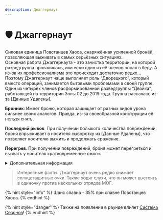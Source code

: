 ```yaml
---
description: Джаггернаут
---
```


# 🛡 Джаггернаут

Силовая единица Повстанцев Хаоса, снаряжённая усиленной бронёй, позволяющая выживать в самых серьёзных ситуациях.\
Основная работа Джаггернаута - это зачистка территории, на которой разведгруппа провалилась, или если один из её членов попал в беду. А из-за их профессионализма это происходит достаточно редко… Поэтому Джаггернаут чаще выполняет роль “Дворецкого”, который вместо операций, занимается бытовыми проблемами в своей группе.\
Один из четырёх членов расформированной разведгруппы “Двойка”, работающей на территории Зоны 02 до 2019 года. Группа распалась из-за \[Данные Удалены].

**Бронник**: Имеет броню, которая защищает от разных видов урона сильнее своих аналогов. Правда, из-за своеобразной конструкции её нельзя снять.

**Последний рывок**: При получении большого количества повреждений, броня впрыскивает в носителя сыворотку из \[Данные Удалены], что позволяет носителю выжить и продолжать сражение.

**Перегрев**: При получении повреждений, броня может перегреться и вызвать у носителя кратковременные ожоги.

<details>

<summary>Дополнительная информация</summary>

* **Класс**: Повстанец Хаоса - Мародёр
* **Оружие**: Дробовик
* **Уровень доступа**: Устройство взлома ПХ
* **Броня**: Боевая Броня ПХ “Усиленная \[Данные Удалены]”
* **Особое снаряжение**: Отсутствует

</details>

> Интересные факты: Джаггернаут очень редко снимает солнцезащитные очки. Также ходят слухи, что он может выстоять в одиночку против нескольких отрядов МОГ.

{% hint style="info" %}
Шанс спавна - 35% при спавне Повстанцев Хаоса.
{% endhint %}

{% hint style="danger" %}
Также на появление в раунде влияет [Система Сезонов](../../server-systems/seasons-system.md)!
{% endhint %}
